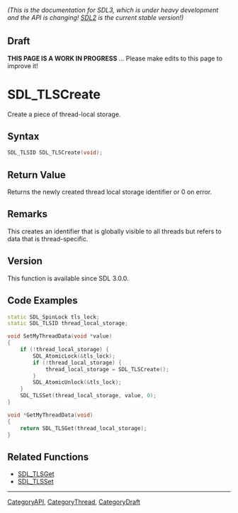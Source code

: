 ###### (This is the documentation for SDL3, which is under heavy development and the API is changing! [SDL2](https://wiki.libsdl.org/SDL2/) is the current stable version!)

## Draft

**THIS PAGE IS A WORK IN PROGRESS** ... Please make edits to this page to improve it!



<!-- #*^*^*^*^*See https://wiki.libsdl.org/SGFunctions for details on editing this page*^*^*^*^* -->
# SDL_TLSCreate

Create a piece of thread-local storage.

## Syntax

```c
SDL_TLSID SDL_TLSCreate(void);

```

## Return Value

Returns the newly created thread local storage identifier or 0 on error.

## Remarks

This creates an identifier that is globally visible to all threads but
refers to data that is thread-specific.

## Version

This function is available since SDL 3.0.0.

## Code Examples

```c++
static SDL_SpinLock tls_lock;
static SDL_TLSID thread_local_storage;

void SetMyThreadData(void *value)
{
    if (!thread_local_storage) {
        SDL_AtomicLock(&tls_lock);
        if (!thread_local_storage) {
            thread_local_storage = SDL_TLSCreate();
        }
        SDL_AtomicUnlock(&tls_lock);
    }
    SDL_TLSSet(thread_local_storage, value, 0);
}

void *GetMyThreadData(void)
{
    return SDL_TLSGet(thread_local_storage);
}
```

## Related Functions

* [SDL_TLSGet](SDL_TLSGet)
* [SDL_TLSSet](SDL_TLSSet)

----
[CategoryAPI](CategoryAPI), [CategoryThread](CategoryThread), [CategoryDraft](CategoryDraft)


